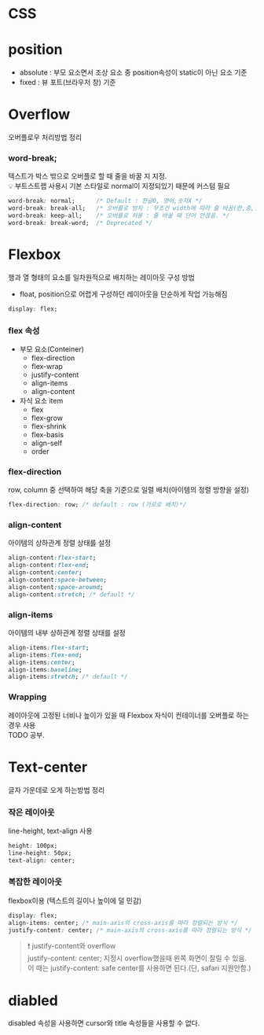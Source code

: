 # CSS

# position
- absolute : 부모 요소면서 조상 요소 중 position속성이 static이 아닌 요소 기준
- fixed : 뷰 포트(브라우저 창) 기준

# Overflow
오버플로우 처리방법 정리
### word-break;
텍스트가 박스 밖으로 오버플로 할 때 줄을 바꿀 지 지정.  
💡 부트스트랩 사용시 기본 스타일로 normal이 지정되있기 때문에 커스텀 필요

```css
word-break: normal;      /* Default : 한글O, 영어,숫자X */ 
word-break: break-all;   /* 오버플로 방지 : 무조건 width에 따라 줄 바꿈(한,중,일 텍스트 제외) */
word-break: keep-all;    /* 오버플로 허용 : 줄 바꿀 때 단어 안끊음. */
word-break: break-word;  /* Deprecated */
```

# Flexbox
행과 열 형태의 요소를 일차원적으로 배치하는 레이아웃 구성 방법
- float, position으로 어렵게 구성하던 레이아웃을 단순하게 작업 가능해짐

```css
display: flex;
```

### flex 속성
- 부모 요소(Conteiner)
    - flex-direction
    - flex-wrap
    - justify-content
    - align-items
    - align-content
- 자식 요소 item
    - flex
    - flex-grow
    - flex-shrink
    - flex-basis
    - align-self
    - order
### flex-direction
row, column 중 선택하여 해당 축을 기준으로 일렬 배치(아이템의 정렬 방향을 설정)
```css
flex-direction: row; /* default : row (가로로 배치)*/
```
### align-content
아이템의 상하관계 정렬 상태를 설정

```css
align-content:flex-start;
align-content:flex-end;
align-content:center;
align-content:space-between;
align-content:space-around;
align-content:stretch; /* default */
```

### align-items
아이템의 내부 상하관계 정렬 상태를 설정

```css
align-items:flex-start;
align-items:flex-end;
align-items:center;
align-items:baseline;
align-items:stretch; /* default */
```

### Wrapping
레이아웃에 고정된 너비나 높이가 있을 때 Flexbox 자식이 컨테이너를 오버플로 하는 경우 사용  
TODO 공부.

# Text-center
글자 가운데로 오게 하는방법 정리

### 작은 레이아웃
line-height, text-align 사용
```css
height: 100px; 
line-height: 50px; 
text-align: center;
```

### 복잡한 레이아웃
flexbox이용 (텍스트의 길이나 높이에 덜 민감)
```css
display: flex;
align-items: center; /* main-axis의 cross-axis를 따라 정렬되는 방식 */
justify-content: center; /* main-axis의 cross-axis를 따라 정렬되는 방식 */
```

> ❗ justify-content와 overflow  
> justify-content: center; 지정시 overflow했을때 왼쪽 화면이 잘릴 수 있음.  
> 이 때는 justify-content: safe center를 사용하면 된다.(단, safari 지원안함.)

# diabled
disabled 속성을 사용하면 cursor와 title 속성들을 사용할 수 없다.